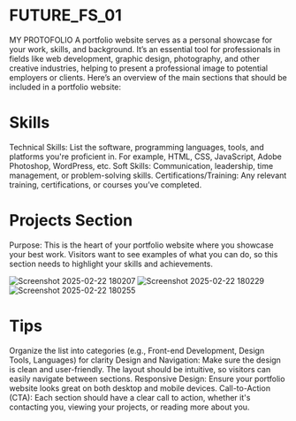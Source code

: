# FUTURE_FS_01
MY PROTOFOLIO
A portfolio website serves as a personal showcase for your work, skills, and background. It’s an essential tool for professionals in fields like web development, graphic design, photography, and other creative industries, helping to present a professional image to potential employers or clients. Here’s an overview of the main sections that should be included in a portfolio website:
# Skills
Technical Skills: List the software, programming languages, tools, and platforms you're proficient in. For example, HTML, CSS, JavaScript, Adobe Photoshop, WordPress, etc.
Soft Skills: Communication, leadership, time management, or problem-solving skills.
Certifications/Training: Any relevant training, certifications, or courses you’ve completed.
# Projects Section
Purpose: This is the heart of your portfolio website where you showcase your best work. Visitors want to see examples of what you can do, so this section needs to highlight your skills and achievements.

![Screenshot 2025-02-22 180207](https://github.com/user-attachments/assets/1a2f46f9-646a-4c26-98fb-378a2584ef73)
![Screenshot 2025-02-22 180229](https://github.com/user-attachments/assets/e7c8d68e-c8ed-4e97-93a5-8b497b2ac0b0)
![Screenshot 2025-02-22 180255](https://github.com/user-attachments/assets/2b2c128b-9adb-4194-b96a-a5f3443a11bf)


 # Tips
Organize the list into categories (e.g., Front-end Development, Design Tools, Languages) for clarity
Design and Navigation: Make sure the design is clean and user-friendly. The layout should be intuitive, so visitors can easily navigate between sections.
Responsive Design: Ensure your portfolio website looks great on both desktop and mobile devices.
Call-to-Action (CTA): Each section should have a clear call to action, whether it's contacting you, viewing your projects, or reading more about you.
